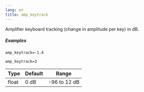 ```yaml
---
lang: en
title: amp_keytrack
---
```

Amplifier keyboard tracking (change in amplitude per key) in dB.

##### Examples

```
amp_keytrack=-1.4

amp_keytrack=3
```

| Type  | Default | Range        |
| ---   | ---     | ---          |
| float | 0 dB    | -96 to 12 dB |
